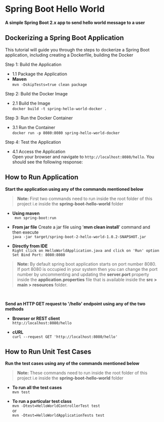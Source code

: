 # Spring Boot Hello World

**A simple Spring Boot 2.x app to send hello world message to a user**

## Dockerizing a Spring Boot Application
This tutorial will guide you through the steps to dockerize a Spring Boot application, including creating a Dockerfile, building the Docker

Step 1: Build the Application<br/>
- 1.1 Package the Application<br/>
- **Maven** <br/>
  ```mvn -DskipTests=true clean package```

Step 2: Build the Docker Image<br/>
- 2.1 Build the Image<br/>
```docker build -t spring-hello-world-docker .```

Step 3: Run the Docker Container<br/>
- 3.1 Run the Container<br/>
```docker run -p 8080:8080 spring-hello-world-docker```

Step 4: Test the Application<br/>
- 4.1 Access the Application<br/>
  Open your browser and navigate to ```http://localhost:8080/hello```. You should see the following response:

## How to Run Application

**Start the application using any of the commands mentioned below**

> **Note:** First two commands need to run inside the root folder of this project i.e inside the **spring-boot-hello-world** folder

- **Using maven** <br/>``` mvn spring-boot:run```


- **From jar file**
  Create a jar file using '**mvn clean install**' command and then execute
  <br/>```java -jar target/spring-boot-2-hello-world-1.0.2-SNAPSHOT.jar```


- **Directly from IDE**
  <br/>```Right click on HelloWorldApplication.java and click on 'Run' option```
  <br/>```Set Bind Port: 8080:8080```<br/>

> **Note:** By default spring boot application starts on port number 8080. If port 8080 is occupied in your system then you can change the port number by uncommenting and updating the **server.port** property inside the **application.properties** file that is available inside the **src > main > resources** folder.

<br/>

**Send an HTTP GET request to '/hello' endpoint using any of the two methods**

- **Browser or REST client**
  <br/>```http://localhost:8080/hello```


- **cURL**
  <br/>```curl --request GET 'http://localhost:8080/hello'```


## How to Run Unit Test Cases

**Run the test cases using any of the commands mentioned below**

> **Note:** These commands need to run inside the root folder of this project i.e inside the **spring-boot-hello-world** folder

- **To run all the test cases**
  <br/>```mvn test```


- **To run a particular test class**
  <br/>```mvn -Dtest=HelloWorldControllerTest test```
  <br/>or
  <br/>```mvn -Dtest=HelloWorldApplicationTests test```